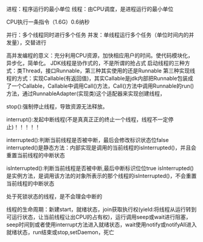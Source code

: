 进程：程序运行的最小单位
线程：由CPU调度，是进程运行的最小单位

CPU执行一条指令（1.6G）0.6纳秒

并行：多个线程同时进行多个任务
并发：单线程运行多个任务（单位时间内的并发量），交替进行


高并发编程的意义：充分利用CPU资源，加快相应用户的时间。使代码模块化，异步化，简单化。
JDK线程是协作式的，不是所谓的抢占式
启动线程的三种方式：类Thread，接口Runnable，第三种其实使用的还是Runnable
第三种实现线程的方式：实现Callable(有返回值)，其实Callable是jdk内部把Runnable包装成了一个Callable，Callable中调用Call()方法，Call()方法中调用Runnable的run()方法，通过RunnableAdapter(实现类)这个适配器来实现创建线程，

stop():强制停止线程，导致资源无法释放。

interrupt():发起中断线程(不是真真正正的终止一个线程，线程不一定停止)！！！！！

interrupted():判断当前线程是否被中断，最后会修改标识状态位false
interrupted()是静态方法：内部实现是调用的当前线程的isInterrupted()，并且会重置当前线程的中断状态

isInterrupted():判断当前线程是否被中断,最后中断标识位位true
isInterrupted()是实例方法，是调用该方法的对象所表示的那个线程的isInterrupted()，不会重置当前线程的中断状态


处于死锁状态的线程，是不会理会中断的

线程的生命周期：新建start，就绪状态，join获取执行权(yieId:将线程从运行转到可运行状态，让当前线程让出CPU的占有权)，运行调用seep或wait进行阻塞，seep时间到或者使用interrupt方法进入就绪状态，wait使用notify或notifyAll进入就绪状态，run结束或stop,setDaemon，死亡
